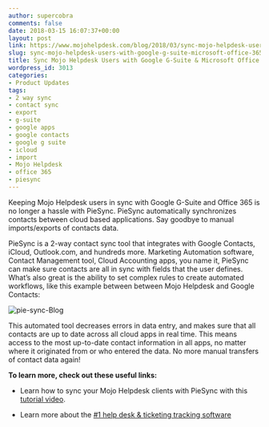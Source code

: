 ```yaml
---
author: supercobra
comments: false
date: 2018-03-15 16:07:37+00:00
layout: post
link: https://www.mojohelpdesk.com/blog/2018/03/sync-mojo-helpdesk-users-with-google-g-suite-microsoft-office-365/
slug: sync-mojo-helpdesk-users-with-google-g-suite-microsoft-office-365
title: Sync Mojo Helpdesk Users with Google G-Suite & Microsoft Office 365
wordpress_id: 3013
categories:
- Product Updates
tags:
- 2 way sync
- contact sync
- export
- g-suite
- google apps
- google contacts
- google g suite
- icloud
- import
- Mojo Helpdesk
- office 365
- piesync
---
```


Keeping Mojo Helpdesk users in sync with Google G-Suite and Office 365 is no longer a hassle with PieSync. PieSync automatically synchronizes contacts between cloud based applications. Say goodbye to manual imports/exports of contacts data. 

PieSync is a 2-way contact sync tool that integrates with Google Contacts, iCloud, Outlook.com, and hundreds more. Marketing Automation software, Contact Management tool, Cloud Accounting apps, you name it, PieSync can make sure contacts are all in sync with fields that the user defines. What’s also great is the ability to set complex rules to create automated workflows, like this example between between Mojo Helpdesk and Google Contacts:

![pie-sync-Blog](http://www.mojohelpdesk.com/blog/wp-content/uploads/2018/03/pie-sync-Blog.png)

This automated tool decreases errors in data entry, and makes sure that all contacts are up to date across all cloud apps in real time. This means access to the most up-to-date contact information in all apps, no matter where it originated from or who entered the data. No more manual transfers of contact data again!

**To learn more, check out these useful links:**



 	
  * Learn how to sync your Mojo Helpdesk clients with PieSync with this [tutorial video](https://www.youtube.com/watch?v=95k6NOk3aAY).

 	
  * Learn more about the [#1 help desk & ticketing tracking software](https://mojohelpdesk.com/)


